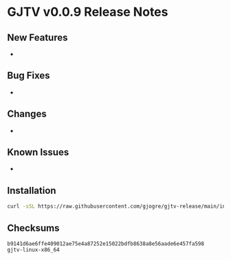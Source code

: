 # GJTV v0.0.9 Release Notes

## New Features
-

## Bug Fixes
-

## Changes
-

## Known Issues
-

## Installation
```bash
curl -sSL https://raw.githubusercontent.com/gjogre/gjtv-release/main/install.sh | bash -s v0.0.9
```

## Checksums
```
b9141d6ae6ffe409012ae75e4a87252e15022bdfb8638a8e56aade6e457fa598  gjtv-linux-x86_64
```
